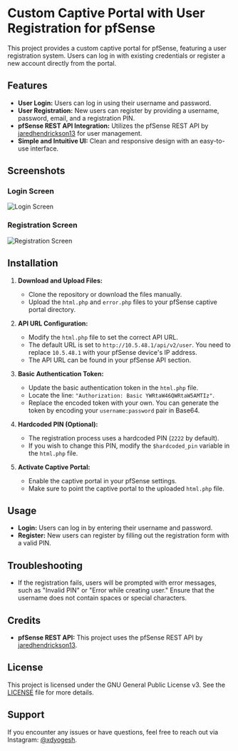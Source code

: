 # Custom Captive Portal with User Registration for pfSense

This project provides a custom captive portal for pfSense, featuring a user registration system. Users can log in with existing credentials or register a new account directly from the portal.

## Features

- **User Login:** Users can log in using their username and password.
- **User Registration:** New users can register by providing a username, password, email, and a registration PIN.
- **pfSense REST API Integration:** Utilizes the pfSense REST API by [jaredhendrickson13](https://github.com/jaredhendrickson13/pfsense-api) for user management.
- **Simple and Intuitive UI:** Clean and responsive design with an easy-to-use interface.

## Screenshots

### Login Screen

![Login Screen](login.png)

### Registration Screen

![Registration Screen](registration.png)

## Installation

1. **Download and Upload Files:**
   - Clone the repository or download the files manually.
   - Upload the `html.php` and `error.php` files to your pfSense captive portal directory.

2. **API URL Configuration:**
   - Modify the `html.php` file to set the correct API URL.
   - The default URL is set to `http://10.5.48.1/api/v2/user`. You need to replace `10.5.48.1` with your pfSense device's IP address.
   - The API URL can be found in your pfSense API section.

3. **Basic Authentication Token:**
   - Update the basic authentication token in the `html.php` file.
   - Locate the line: `"Authorization: Basic YWRtaW46QWRtaW5AMTIz"`.
   - Replace the encoded token with your own. You can generate the token by encoding your `username:password` pair in Base64.

4. **Hardcoded PIN (Optional):**
   - The registration process uses a hardcoded PIN (`2222` by default).
   - If you wish to change this PIN, modify the `$hardcoded_pin` variable in the `html.php` file.

5. **Activate Captive Portal:**
   - Enable the captive portal in your pfSense settings.
   - Make sure to point the captive portal to the uploaded `html.php` file.

## Usage

- **Login:** Users can log in by entering their username and password.
- **Register:** New users can register by filling out the registration form with a valid PIN.

## Troubleshooting

- If the registration fails, users will be prompted with error messages, such as "Invalid PIN" or "Error while creating user." Ensure that the username does not contain spaces or special characters.

## Credits

- **pfSense REST API:** This project uses the pfSense REST API by [jaredhendrickson13](https://github.com/jaredhendrickson13/pfsense-api).

## License

This project is licensed under the GNU General Public License v3. See the [LICENSE](LICENSE) file for more details.

## Support

If you encounter any issues or have questions, feel free to reach out via Instagram: [@xdyogesh](https://www.instagram.com/xdyogesh).
